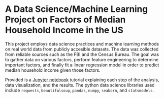 # A Data Science/Machine Learning Project on Factors of Median Household Income in the US

This project employs data science practices and machine learning methods on real world data from publicly accesible datasets. The data was collected from reliable sources such as the FBI and the Census Bureau. The goal was to gather data on various factors, perform feature engineering to determine important factors, and finally fit a linear regression model in order to predict median household income given those factors.

Provided is a [Jupyter notebook](https://github.com/MazinKarjikar/Median-Household-Income-US/blob/main/tutorial.ipynb) tutorial explaining each step of the analysis, data visualization, and the results. The python data science libraries used include `requests`, `beautifulsoup`, `pandas`, `numpy`, `seaborn`, and `statsmodels`.
